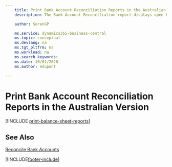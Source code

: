 ```yaml
---
    title: Print Bank Account Reconciliation Reports in the Australian version
    description: The Bank Account Reconciliation report displays open bank ledger entries as unpresented checks or unrecorded deposits in the Australian version.

    author: SorenGP

    ms.service: dynamics365-business-central
    ms.topic: conceptual
    ms.devlang: na
    ms.tgt_pltfrm: na
    ms.workload: na
    ms.search.keywords:
    ms.date: 10/01/2020
    ms.author: edupont

---
```

# Print Bank Account Reconciliation Reports in the Australian Version

[!INCLUDE [print-balance-sheet-reports](../includes/AUNZ/print-balance-sheet-reports.md)]

## See Also

[Reconcile Bank Accounts](../../bank-how-reconcile-bank-accounts-separately.md)


[!INCLUDE[footer-include](../../includes/footer-banner.md)]